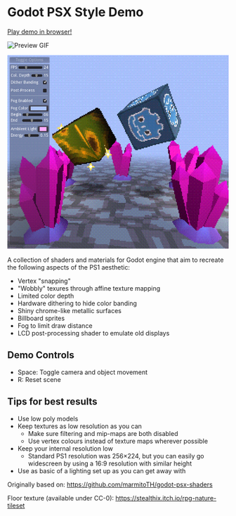 # Godot PSX Style Demo

[Play demo in browser!](https://menacingmecha.itch.io/godot-psx-style-demo)

![Preview GIF](./readme-assets/preview.gif)

![Example Screenshot](./readme-assets/screenshot.png)

A collection of shaders and materials for Godot engine that aim to recreate the following aspects of the PS1 aesthetic:

- Vertex "snapping"
- "Wobbly" texures through affine texture mapping
- Limited color depth
- Hardware dithering to hide color banding
- Shiny chrome-like metallic surfaces
- Billboard sprites
- Fog to limit draw distance
- LCD post-processing shader to emulate old displays

## Demo Controls

- Space: Toggle camera and object movement
- R: Reset scene

## Tips for best results

- Use low poly models
- Keep textures as low resolution as you can
    - Make sure filtering and mip-maps are both disabled
    - Use vertex colours instead of texture maps wherever possible
- Keep your internal resolution low
    - Standard PS1 resolution was 256×224, but you can easily go widescreen by using a 16:9 resolution with similar height
- Use as basic of a lighting set up as you can get away with

Originally based on: https://github.com/marmitoTH/godot-psx-shaders

Floor texture (available under CC-0): https://stealthix.itch.io/rpg-nature-tileset
